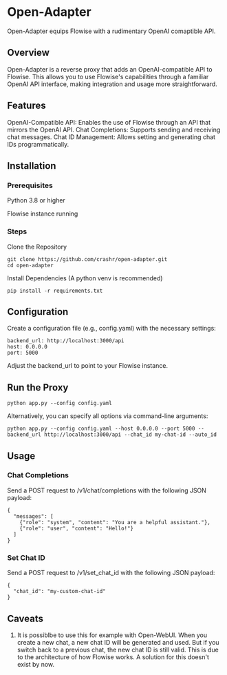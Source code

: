 # Open-Adapter

Open-Adapter equips Flowise with a rudimentary OpenAI comaptible API.


## Overview
Open-Adapter is a reverse proxy that adds an OpenAI-compatible API to Flowise. This allows you to use Flowise's capabilities through a familiar OpenAI API interface, making integration and usage more straightforward.


## Features
OpenAI-Compatible API: Enables the use of Flowise through an API that mirrors the OpenAI API.
Chat Completions: Supports sending and receiving chat messages.
Chat ID Management: Allows setting and generating chat IDs programmatically.


## Installation
### Prerequisites
Python 3.8 or higher

Flowise instance running

### Steps
Clone the Repository

```
git clone https://github.com/crashr/open-adapter.git
cd open-adapter
```
Install Dependencies (A python venv is recommended)
```
pip install -r requirements.txt
```

## Configuration

Create a configuration file (e.g., config.yaml) with the necessary settings:
```
backend_url: http://localhost:3000/api 
host: 0.0.0.0
port: 5000
```

Adjust the backend_url to point to your Flowise instance.


## Run the Proxy
```
python app.py --config config.yaml
```
Alternatively, you can specify all options via command-line arguments:
```
python app.py --config config.yaml --host 0.0.0.0 --port 5000 --backend_url http://localhost:3000/api --chat_id my-chat-id --auto_id
```


## Usage

### Chat Completions
Send a POST request to /v1/chat/completions with the following JSON payload:
```
{
  "messages": [
    {"role": "system", "content": "You are a helpful assistant."},
    {"role": "user", "content": "Hello!"}
  ]
}
```
### Set Chat ID
Send a POST request to /v1/set_chat_id with the following JSON payload:
```
{
  "chat_id": "my-custom-chat-id"
}
```
## Caveats

1. It is possiblbe to use this for example with Open-WebUI. When you create a new chat, a new chat ID will be generated and used. But if you switch back to a previous chat, the new chat ID is still valid. This is due to the architecture of how Flowise works. A solution for this doesn't exist by now.
